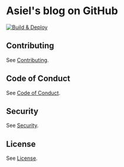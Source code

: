 # Asiel's blog on GitHub

[![Build & Deploy](https://github.com/lealceldeiro/lealceldeiro.github.io/actions/workflows/build-and-deploy-pages.yml/badge.svg)](https://github.com/lealceldeiro/lealceldeiro.github.io/actions/workflows/build-and-deploy-pages.yml)

## Contributing

See [Contributing](CONTRIBUTING.md).

## Code of Conduct

See [Code of Conduct](CODE_OF_CONDUCT.md).

## Security

See [Security](SECURITY.md).

## License

See [License](LICENSE).
